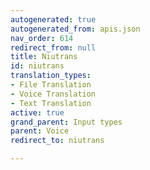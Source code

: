 ```yaml
---
autogenerated: true
autogenerated_from: apis.json
nav_order: 614
redirect_from: null
title: Niutrans
id: niutrans
translation_types:
- File Translation
- Voice Translation
- Text Translation
active: true
grand_parent: Input types
parent: Voice
redirect_to: niutrans

---
```


